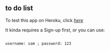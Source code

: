 ## to do list

To test this app on Heroku, click *[here][link]*

[link]: https://basic-to-do.herokuapp.com/ 

It kinda requires a Sign-up first, or you can use: 
```

username: sam ; password: 123

```
